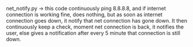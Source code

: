 net_notify.py -> this code continuously ping 8.8.8.8, and if internet connection is working fine, does nothing, but as soon 
as internet connection goes down, it notify that net connection has gone down. It then continuously keep a check, moment
net connection is back, it notifies the user, else gives a notification after every 5 minute that connection is still down.
